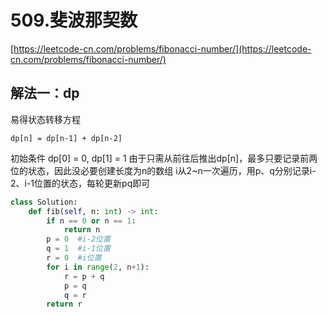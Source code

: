 # 509.斐波那契数

[https://leetcode-cn.com/problems/fibonacci-number/](https://leetcode-cn.com/problems/fibonacci-number/)

## 解法一：dp

易得状态转移方程
```
dp[n] = dp[n-1] + dp[n-2]
```
初始条件
dp[0] = 0, dp[1] = 1
由于只需从前往后推出dp[n]，最多只要记录前两位的状态，因此没必要创建长度为n的数组
i从2~n一次遍历，用p、q分别记录i-2、i-1位置的状态，每轮更新pq即可

```python
class Solution:
    def fib(self, n: int) -> int:
        if n == 0 or n == 1:
            return n
        p = 0  #i-2位置
        q = 1  #i-1位置
        r = 0  #i位置
        for i in range(2, n+1):
            r = p + q
            p = q
            q = r
        return r
```